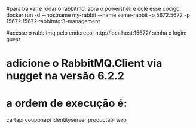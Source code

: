 ﻿#para baixar e rodar o rabbitmq:
	abra o powershell e cole esse código: 
	docker run -d --hostname my-rabbit --name some-rabbit -p 5672:5672 -p 15672:15672 rabbitmq:3-management

#acesse o rabbitmq pelo endereço: http://localhost:15672/
senha e login: guest

# adicione o RabbitMQ.Client via nugget na versão 6.2.2

# a ordem de execução é:
cartapi
couponapi
identityserver
productapi
web